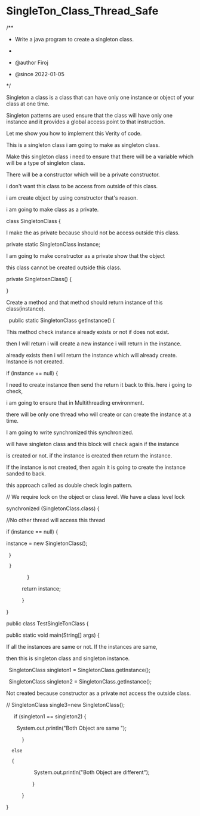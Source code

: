 # SingleTon_Class_Thread_Safe

/**

 * Write a java program to create a singleton class.
 *
 * @author Firoj
 
 * @since 2022-01-05
 
 */
 
Singleton a class is a class that can have only one instance or object of your class at one time.
 
Singleton patterns are used ensure that the class will have only one instance and it provides a global access point to that instruction.
 
Let me show you how to implement this Verity of code.

This is a singleton class i am going to make as singleton class.

Make this singleton class i need to ensure that there will be a variable which will be a type of singleton class.

There will be a constructor which will be a private constructor.

i don't want this class to be access from outside of this class.

i am create object by using constructor that's reason.

i am going to make class as a private.

class SingletonClass {

I make the as private because should not be access outside this class.

private static SingletonClass instance;

I am going to make constructor as a private show that the object

this class cannot be created outside this class.

private SingletosnClass() {

}

Create a method and that method should return instance of this class(instance).

 public static SingletonClass getInstance() {
 
 This method check instance already exists or not if does not exist.
 
 then I will return i will create a new instance i will return in the instance.
 
 already exists then i will return the instance which will already create. Instance is not created.
 
if (instance == null) {

I need to create instance then send the return it back to this. here i going to check, 

i am going to ensure that in Multithreading environment.

there will be only one thread who will create or can create the instance at a time.

I am going to write synchronized this synchronized.

will have singleton class and this block will check again if the instance

is created or not. if the instance is created then return the instance.

If the instance is not created, then again it is going to create the instance sanded to back.

this approach called as double check login pattern.

// We require lock on the  object or class level. We have a class level lock

synchronized (SingletonClass.class) {

//No other thread will access this thread

if (instance == null) {

instance = new SingletonClass();

 }

     }
      
        }
        
      return instance;

      }
      
}

public class TestSingleTonClass {

 public static void main(String[] args) {
 
 If all the instances are same or not. If the instances are same, 
 
 then this is singleton class and singleton instance.
 
 SingletonClass singleton1 = SingletonClass.getInstance();
 
 
 SingletonClass singleton2 = SingletonClass.getInstance();

Not created because constructor as a private not access the outside class.

// SingletonClass single3=new SingletonClass();

   if (singleton1 == singleton2) {
   
    System.out.println("Both Object are same ");
    
      }
      
      else 
      
      {
      
            System.out.println("Both Object are different");
            
          }
          
      }
      
}
